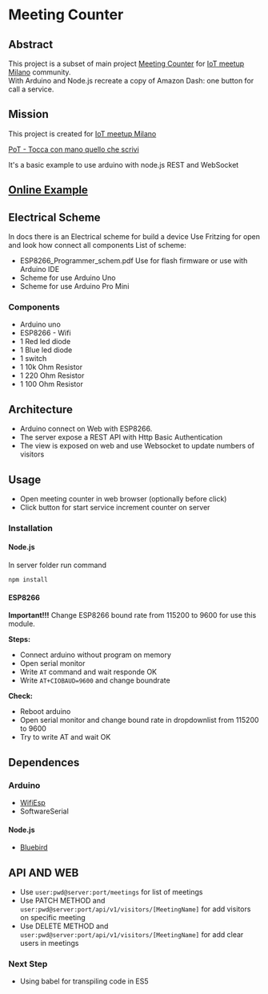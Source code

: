 # Meeting Counter

## Abstract
This project is a subset of main project [Meeting Counter](https://github.com/pasalino/MeetingCounter) for [IoT meetup Milano](https://www.meetup.com/it-IT/IoT-Meetup-Milano/) community.  
With Arduino and Node.js recreate a copy of Amazon Dash: one button for call a service.

## Mission
This project is created for [IoT meetup Milano](https://www.meetup.com/it-IT/IoT-Meetup-Milano/)

[PoT - Tocca con mano quello che scrivi](https://www.meetup.com/it-IT/IoT-Meetup-Milano/events/240049140/)

It's a basic example to use arduino with node.js REST and WebSocket

## [Online Example](http://api.tartarugamaori.it:8080/meetings)



## Electrical Scheme
In docs there is an Electrical scheme for build a device
Use Fritzing for open and look how connect all components
List of scheme:
* ESP8266_Programmer_schem.pdf Use for flash firmware or use with Arduino IDE
* Scheme for use Arduino Uno
* Scheme for use Arduino Pro Mini

### Components
* Arduino uno
* ESP8266 - Wifi
* 1 Red led diode
* 1 Blue led diode
* 1 switch
* 1 10k Ohm Resistor
* 1 220 Ohm Resistor
* 1 100 Ohm Resistor


## Architecture
* Arduino connect on Web with ESP8266. 
* The server expose a REST API with Http Basic Authentication
* The view is exposed on web and use Websocket to update numbers of visitors


## Usage

* Open meeting counter in web browser (optionally before click)
* Click button for start service increment counter on server


### Installation

#### Node.js
In server folder run command

```npm install```

#### ESP8266
**Important!!!** Change ESP8266 bound rate from 115200 to 9600 for use this module.

**Steps:**
* Connect arduino without program on memory
* Open serial monitor
* Write ```AT``` command and wait responde OK
* Write ```AT+CIOBAUD=9600``` and change boundrate

**Check:**
* Reboot arduino
* Open serial monitor and change bound rate in dropdownlist from 115200 to 9600
* Try to write AT and wait OK

## Dependences

### Arduino
* [WifiEsp](https://github.com/bportaluri/WiFiEsp)
* SoftwareSerial

#### Node.js
* [Bluebird](http://bluebirdjs.com/docs/getting-started.html) 
## API AND WEB

* Use ```user:pwd@server:port/meetings``` for list of meetings
* Use PATCH METHOD and ```user:pwd@server:port/api/v1/visitors/[MeetingName]``` for add visitors on specific meeting
* Use DELETE METHOD and ```user:pwd@server:port/api/v1/visitors/[MeetingName]``` for add clear users in meetings

### Next Step

* Using babel for transpiling code in ES5